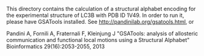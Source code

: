 This directory contains the calculation of a structural alphabet encoding for
the experimental structure of LC3B with PDB ID 1V49. In order to run it, please
have GSATools installed. See http://pandinilab.org/gsatools.html, or

Pandini A, Fornili A, Fraternali F, Kleinjung J
"GSATools: analysis of allosteric communication and functional local motions 
using a Structural Alphabet"
Bioinformatics 29(16):2053-2055, 2013

